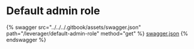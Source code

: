# Default admin role

{% swagger src="../../../.gitbook/assets/swagger.json" path="/leverager/default-admin-role" method="get" %}
[swagger.json](../../../.gitbook/assets/swagger.json)
{% endswagger %}
